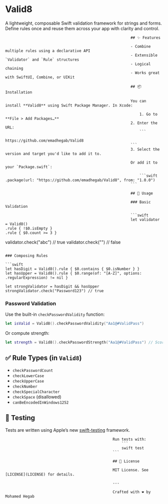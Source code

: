 # Valid8

A lightweight, composable Swift validation framework for strings and forms. Define rules once and reuse them across your app with clarity and control.

                                                            ## ✨ Features

                                                            - Combine multiple rules using a declarative API
                                                            - Extensible `Validator` and `Rule` structures
                                                            - Logical chaining 
                                                            - Works great with SwiftUI, Combine, or UIKit

                                                            ## 📦 Installation

                                                            You can install **Valid8** using Swift Package Manager. In Xcode:

                                                                1. Go to **File > Add Packages…**
                                                            2. Enter the URL:
                                                                ```
                                                                https://github.com/emadhegab/Valid8
                                                            ```
                                                            3. Select the version and target you'd like to add it to.

                                                            Or add it to your `Package.swift`:

                                                                ```swift
    .package(url: "https://github.com/emadhegab/Valid8", from: "1.0.0")
                                                            ```

                                                            ## 🧪 Usage

                                                            ### Basic Validation

                                                            ```swift
                                                            let validator = Valid8()
    .rule { !$0.isEmpty }
    .rule { $0.count >= 3 }

validator.check("abc") // true
validator.check("") // false
```

### Composing Rules

```swift
let hasDigit = Valid8().rule { $0.contains { $0.isNumber } }
let hasUpper = Valid8().rule { $0.range(of: "[A-Z]", options: .regularExpression) != nil }

let strongValidator = hasDigit && hasUpper
strongValidator.check("Password123") // true
```

### Password Validation

Use the built-in `checkPasswordValidity` function:

```swift
let isValid = Valid8().checkPasswordValidity("Aa1@#ValidPass")
```

Or compute strength:

```swift
let strength = Valid8().checkPasswordStrength("Aa1@#ValidPass") // Score out of 5
```

## ✅ Rule Types (in `Valid8`)

- `checkPasswordCount`
- `checkLowerCase`
- `checkUpperCase`
- `checkNumber`
- `checkSpecialCharacter`
- `checkSpace` (disallowed)
- `canBeEncodedInWindows1252`

## 🧪 Testing

Tests are written using Apple’s new [swift-testing](https://github.com/apple/swift-testing) framework.

                                                    Run tests with:
                                                        ```
                                                        swift test
                                                    ```

                                                    ## 📄 License

                                                    MIT License. See [LICENSE](LICENSE) for details.

                                                    ---

                                                    Crafted with ❤️ by Mohamed Hegab
